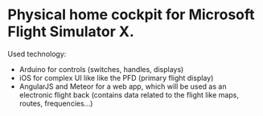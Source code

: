 # Physical home cockpit for Microsoft Flight Simulator X. #

Used technology:
* Arduino for controls (switches, handles, displays)
* iOS for complex UI like like the PFD (primary flight display)
* AngularJS and Meteor for a web app, which will be used as an electronic  flight back (contains data related to the flight like maps, routes, frequencies...) 
